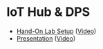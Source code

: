 <h1>IoT Hub & DPS</h1>
<p>
<ul>
  <li><a href="IoT Hub & DPS - Hands-On Lab Guide.docx">Hand-On Lab Setup</a> (<a href="https://microsoft-my.sharepoint.com/:p:/p/goblackw/ERp6bH33JcxAiw7EvsIOwvcBCoPUanf0NL-M2I8-LQOl7Q?e=fc0khu">Video</a>)
  <li><a href="https://microsoft-my.sharepoint.com/:p:/p/goblackw/ERp6bH33JcxAiw7EvsIOwvcBCoPUanf0NL-M2I8-LQOl7Q?e=fc0khu">Presentation</a> (<a href="https://microsoft-my.sharepoint.com/:v:/p/goblackw/EVRE8cWys-RHjMGW4T7FbIwBHdh3O3I9r_hbu0bxNmA6Rg?e=5DdB7X">Video</a>)
</ul>
    
